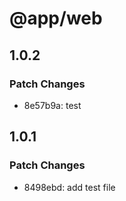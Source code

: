 # @app/web

## 1.0.2

### Patch Changes

- 8e57b9a: test

## 1.0.1

### Patch Changes

- 8498ebd: add test file
